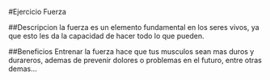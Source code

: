 #Ejercicio Fuerza

##Descripcion
la fuerza es un elemento fundamental en los seres vivos, ya que esto les da la capacidad de hacer todo lo que pueden.

##Beneficios
Entrenar la fuerza hace que tus musculos sean mas duros y durareros, ademas de prevenir dolores o problemas en el futuro, entre otras demas...

